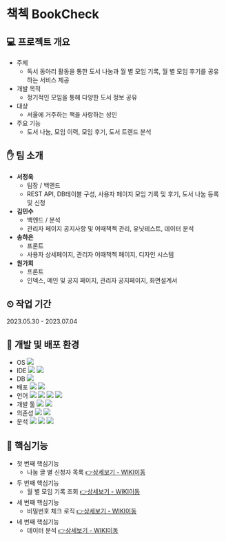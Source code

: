 # 책첵 BookCheck
## 💻 프로젝트 개요
- 주제
  - 독서 동아리 활동을 통한 도서 나눔과 월 별 모임 기록, 월 별 모임 후기를 공유하는 서비스 제공
- 개발 목적
  - 정기적인 모임을 통해 다양한 도서 정보 공유
- 대상
  - 서울에 거주하는 책을 사랑하는 성인
- 주요 기능
  - 도서 나눔, 모임 이력, 모임 후기, 도서 트렌드 분석
## ✋ 팀 소개
- **서정욱**
  - 팀장 / 백엔드
  - REST API, DB테이블 구성, 사용자 페이지 모임 기록 및 후기, 도서 나눔 등록 및 신청
- **김민수**
  - 백엔드 / 분석
  - 관리자 페이지 공지사항 및 어때책첵 관리, 유닛테스트, 데이터 분석
- **송하은**
  - 프론트
  - 사용자 상세페이지, 관리자 어때책첵 페이지, 디자인 시스템
- **원가희**
  - 프론트
  - 인덱스, 메인 및 공지 페이지, 관리자 공지페이지, 화면설계서
## ⏲ 작업 기간
2023.05.30 - 2023.07.04
## 🔧 개발 및 배포 환경
- OS <img src="https://img.shields.io/badge/windows-0078D6?style=for-the-badge&logo=windows&logoColor=white">
- IDE <img src="https://img.shields.io/badge/eclipseide-2C2255?style=for-the-badge&logo=eclipseide&logoColor=white"> <img src="https://img.shields.io/badge/visualstudiocode-007ACC?style=for-the-badge&logo=visualstudiocode&logoColor=white">
- DB <img src="https://img.shields.io/badge/mysql-4479A1?style=for-the-badge&logo=mysql&logoColor=white">
- 배포 <img src="https://img.shields.io/badge/amazonec2-FF9900?style=for-the-badge&logo=amazonec2&logoColor=white"> <img src="https://img.shields.io/badge/amazonrds-527FFF?style=for-the-badge&logo=amazonrds&logoColor=white">
- 언어 <img src="https://img.shields.io/badge/java-007396?style=for-the-badge&logo=java&logoColor=white"> <img src="https://img.shields.io/badge/html5-E34F26?style=for-the-badge&logo=html5&logoColor=white"> <img src="https://img.shields.io/badge/css-1572B6?style=for-the-badge&logo=css3&logoColor=white"> <img src="https://img.shields.io/badge/javascript-F7DF1E?style=for-the-badge&logo=javascript&logoColor=black"> 
- 개발 툴 <img src="https://img.shields.io/badge/Spring-6DB33F?style=for-the-badge&logo=Spring&logoColor=white"> <img src="https://img.shields.io/badge/gradle-02303A?style=for-the-badge&logo=gradle&logoColor=white">
- 의존성 <img src="https://img.shields.io/badge/thymeleaf-005F0F?style=for-the-badge&logo=thymeleaf&logoColor=white"> <img src="https://img.shields.io/badge/lombok-FF5722?style=for-the-badge&logo=lombok&logoColor=white">
- 분석 <img src="https://img.shields.io/badge/python-3776AB?style=for-the-badge&logo=python&logoColor=white"> <img src="https://img.shields.io/badge/anaconda-44A833?style=for-the-badge&logo=anaconda&logoColor=white"> <img src="https://img.shields.io/badge/jupyter-F37626?style=for-the-badge&logo=jupyter&logoColor=white"> 
## 📍 핵심기능
- 첫 번째 핵심기능
  - 나눔 글 별 신청자 목록 <a href = "https://github.com/Wookkks/Book/wiki/1.-%EC%B2%AB-%EB%B2%88%EC%A7%B8-%ED%95%B5%EC%8B%AC%EA%B8%B0%EB%8A%A5">👉상세보기 - WIKI이동</a>
- 두 번째 핵심기능
  - 월 별 모임 기록 조회 <a href = "https://github.com/Wookkks/Book/wiki/2.-%EB%91%90-%EB%B2%88%EC%A7%B8-%ED%95%B5%EC%8B%AC%EA%B8%B0%EB%8A%A5">👉상세보기 - WIKI이동</a>
- 세 번째 핵심기능
  - 비밀번호 체크 로직 <a href = "https://github.com/Wookkks/Book/wiki/3.-%EC%84%B8-%EB%B2%88%EC%A7%B8-%ED%95%B5%EC%8B%AC%EA%B8%B0%EB%8A%A5">👉상세보기 - WIKI이동</a>
- 네 번째 핵심기능
  - 데이터 분석 <a href = "https://github.com/Wookkks/Book/wiki/4.-%EB%8D%B0%EC%9D%B4%ED%84%B0%EB%B6%84%EC%84%9D">👉상세보기 - WIKI이동</a>
